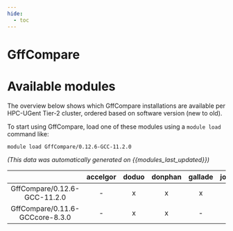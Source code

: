```yaml
---
hide:
  - toc
---
```


GffCompare
==========

# Available modules


The overview below shows which GffCompare installations are available per HPC-UGent Tier-2 cluster, ordered based on software version (new to old).

To start using GffCompare, load one of these modules using a `module load` command like:

```shell
module load GffCompare/0.12.6-GCC-11.2.0
```

*(This data was automatically generated on {{modules_last_updated}})*  

| |accelgor|doduo|donphan|gallade|joltik|shinx|skitty|
| :---: | :---: | :---: | :---: | :---: | :---: | :---: | :---: |
|GffCompare/0.12.6-GCC-11.2.0|-|x|x|x|-|-|-|
|GffCompare/0.11.6-GCCcore-8.3.0|-|x|x|-|-|-|-|
